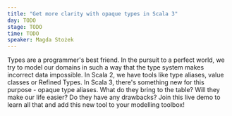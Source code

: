 ```yaml
---
title: "Get more clarity with opaque types in Scala 3"
day: TODO
stage: TODO
time: TODO
speaker: Magda Stożek
---
```


Types are a programmer's best friend. In the pursuit to a perfect world, we try to model our domains in such a way that the type system makes incorrect data impossible. In Scala 2, we have tools like type aliases, value classes or Refined Types. In Scala 3, there's something new for this purpose - opaque type aliases. What do they bring to the table? Will they make our life easier? Do they have any drawbacks? Join this live demo to learn all that and add this new tool to your modelling toolbox! 
    